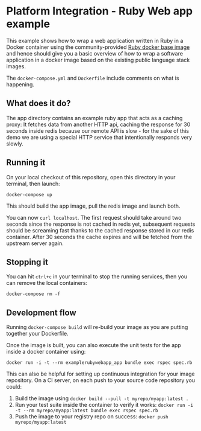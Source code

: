 # Platform Integration - Ruby Web app example

This example shows how to wrap a web application written in Ruby in a Docker container using the community-provided
[Ruby docker base image](https://hub.docker.com/_/ruby/) and hence should give you a basic overview of how to
wrap a software application in a docker image based on the existing public language stack images.

The `docker-compose.yml` and `Dockerfile` include comments on what is happening.

## What does it do?

The app directory contains an example ruby app that acts as a caching proxy: It fetches data from another HTTP
api, caching the response for 30 seconds inside redis because our remote API is slow - for the sake of this demo
we are using a special HTTP service that intentionally responds very slowly.

## Running it

On your local checkout of this repository, open this directory in your terminal, then launch:

    docker-compose up

This should build the app image, pull the redis image and launch both.

You can now `curl localhost`. The first request should take around two seconds since the response is not cached in
redis yet, subsequent requests should be screaming fast thanks to the cached response stored in our redis container.
After 30 seconds the cache expires and will be fetched from the upstream server again.

## Stopping it

You can hit `ctrl+c` in your terminal to stop the running services, then you can remove the local containers:

    docker-compose rm -f

## Development flow

Running `docker-compose build` will re-build your image as you are putting together your Dockerfile.

Once the image is built, you can also execute the unit tests for the app inside a docker container using:

    docker run -i -t --rm examplerubywebapp_app bundle exec rspec spec.rb

This can also be helpful for setting up continuous integration for your image repository. On a CI server, on each
push to your source code repository you could:

  1. Build the image using `docker build --pull -t myrepo/myapp:latest .`
  2. Run your test suite inside the container to verify it works: `docker run -i -t --rm myrepo/myapp:latest bundle exec rspec spec.rb`
  3. Push the image to your registry repo on success: `docker push myrepo/myapp:latest`